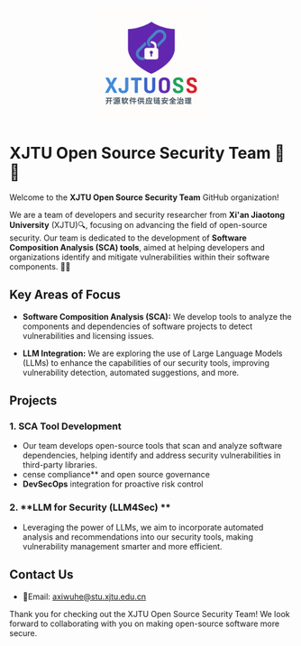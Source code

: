 <p align="center">
  <img src="https://github.com/XJTUOSS/.github/blob/main/profile/logo_cn.png?raw=true" alt="XJTUOSS Logo" width="200"/>
</p>

# XJTU Open Source Security Team 🚀🔐

Welcome to the **XJTU Open Source Security Team** GitHub organization!

We are a team of developers and security researcher from **Xi'an Jiaotong University** (XJTU)🔍, focusing on advancing the field of open-source security. Our team is dedicated to the development of **Software Composition Analysis (SCA) tools**, aimed at helping developers and organizations identify and mitigate vulnerabilities within their software components. 🤖🔧

## Key Areas of Focus

- **Software Composition Analysis (SCA):** We develop tools to analyze the components and dependencies of software projects to detect vulnerabilities and licensing issues.
  
- **LLM Integration:** We are exploring the use of Large Language Models (LLMs) to enhance the capabilities of our security tools, improving vulnerability detection, automated suggestions, and more.

## Projects

### 1. **SCA Tool Development**
   - Our team develops open-source tools that scan and analyze software dependencies, helping identify and address security vulnerabilities in third-party libraries.
   - cense compliance** and open source governance
   - **DevSecOps** integration for proactive risk control  

### 2. **LLM for Security (LLM4Sec) **
   - Leveraging the power of LLMs, we aim to incorporate automated analysis and recommendations into our security tools, making vulnerability management smarter and more efficient.

## Contact Us

- 📧Email: [axiwuhe@stu.xjtu.edu.cn](mailto:axiwuhe@stu.xjtu.edu.cn)

Thank you for checking out the XJTU Open Source Security Team! We look forward to collaborating with you on making open-source software more secure.
